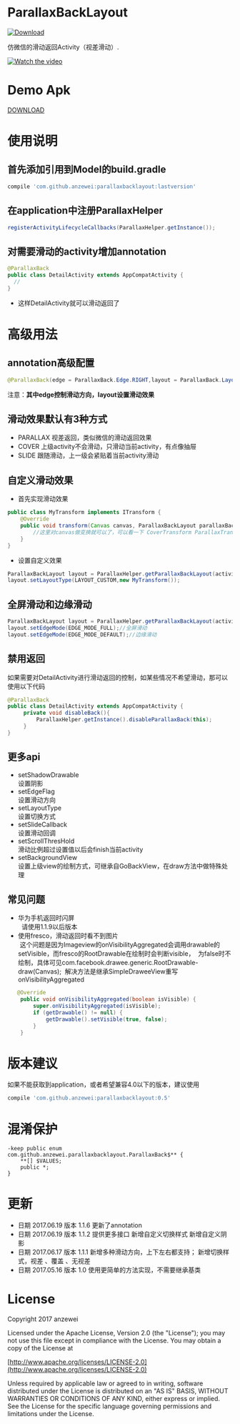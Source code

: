 # ParallaxBackLayout
[![Download](https://api.bintray.com/packages/anzewei/maven/com.github.anzewei/images/download.svg)](https://bintray.com/anzewei/maven/com.github.anzewei/_latestVersion)

仿微信的滑动返回Activity（视差滑动）.

[![Watch the video](https://github.com/anzewei/ParallaxBackLayout/blob/master/ext/video.png)](https://youtu.be/6da7UZh8MRk)

# Demo Apk

<a href="https://github.com/anzewei/ParallaxBackLayout/blob/master/ext/demo.apk?raw=true">DOWNLOAD</a>

# 使用说明

## 首先添加引用到Model的build.gradle

``` groovy
compile 'com.github.anzewei:parallaxbacklayout:lastversion'
``` 
	
## 在application中注册ParallaxHelper

``` java
registerActivityLifecycleCallbacks(ParallaxHelper.getInstance());
```
## 对需要滑动的activity增加annotation

``` java
@ParallaxBack
public class DetailActivity extends AppCompatActivity {
  // 
}
```
- 这样DetailActivity就可以滑动返回了

# 高级用法

## annotation高级配置

``` java
@ParallaxBack(edge = ParallaxBack.Edge.RIGHT,layout = ParallaxBack.Layout.PARALLAX)
````

注意：**其中edge控制滑动方向，layout设置滑动效果**

## 滑动效果默认有3种方式

- PARALLAX 视差返回，类似微信的滑动返回效果
- COVER 上级activity不会滑动，只滑动当前activity，有点像抽屉
- SLIDE 跟随滑动，上一级会紧贴着当前activity滑动

## 自定义滑动效果
- 首先实现滑动效果
``` java
public class MyTransform implements ITransform {
    @Override
    public void transform(Canvas canvas, ParallaxBackLayout parallaxBackLayout, View child) {
        //这里对canvas做变换就可以了，可以看一下 CoverTransform ParallaxTransform SlideTransform
    }
}

```

- 设置自定义效果

``` java
ParallaxBackLayout layout = ParallaxHelper.getParallaxBackLayout(activity, true);
layout.setLayoutType(LAYOUT_CUSTOM,new MyTransform());
```

## 全屏滑动和边缘滑动

``` java
ParallaxBackLayout layout = ParallaxHelper.getParallaxBackLayout(activity, true);
layout.setEdgeMode(EDGE_MODE_FULL);//全屏滑动
layout.setEdgeMode(EDGE_MODE_DEFAULT);//边缘滑动
```

## 禁用返回

如果需要对DetailActivity进行滑动返回的控制，如某些情况不希望滑动，那可以使用以下代码


``` java
@ParallaxBack
public class DetailActivity extends AppCompatActivity {
     private void disableBack(){
         ParallaxHelper.getInstance().disableParallaxBack(this);
     }
}
```
## 更多api
- setShadowDrawable  
   设置阴影
- setEdgeFlag  
  设置滑动方向
- setLayoutType  
   设置切换方式
- setSlideCallback  
  设置滑动回调
- setScrollThresHold   
  滑动比例超过设置值以后会finish当前activity
- setBackgroundView   
  设置上级view的绘制方式，可继承自GoBackView，在draw方法中做特殊处理

## 常见问题
- 华为手机返回时闪屏  
   请使用1.1.9以后版本
- 使用fresco，滑动返回时看不到图片  
  这个问题是因为Imageview的onVisibilityAggregated会调用drawable的setVisible，而fresco的RootDrawable在绘制时会判断visible，
  为false时不绘制，具体可见com.facebook.drawee.generic.RootDrawable-draw(Canvas);
  解决方法是继承SimpleDraweeView重写onVisibilityAggregated  
``` java
   @Override
    public void onVisibilityAggregated(boolean isVisible) {
        super.onVisibilityAggregated(isVisible);
        if (getDrawable() != null) {
            getDrawable().setVisible(true, false);
        }
    }
```

# 版本建议
 如果不能获取到application，或者希望兼容4.0以下的版本，建议使用

``` groovy
compile 'com.github.anzewei:parallaxbacklayout:0.5'
```

# 混淆保护
```
-keep public enum com.github.anzewei.parallaxbacklayout.ParallaxBack$** {
    **[] $VALUES;
    public *;
}
```

# 更新
- 日期 2017.06.19  版本  1.1.6
更新了annotation
- 日期 2017.06.19  版本  1.1.2
提供更多接口
新增自定义切换样式
新增自定义阴影
- 日期 2017.06.17  版本  1.1.1
新增多种滑动方向，上下左右都支持；
新增切换样式，视差 、覆盖 、无视差
- 日期 2017.05.16  版本  1.0
使用更简单的方法实现，不需要继承基类

# License

Copyright 2017 anzewei

Licensed under the Apache License, Version 2.0 (the "License"); you may not use this file except in compliance with the License. You may obtain a copy of the License at

[http://www.apache.org/licenses/LICENSE-2.0](http://www.apache.org/licenses/LICENSE-2.0)

Unless required by applicable law or agreed to in writing, software distributed under the License is distributed on an "AS IS" BASIS, WITHOUT WARRANTIES OR CONDITIONS OF ANY KIND, either express or implied. See the License for the specific language governing permissions and limitations under the License.
